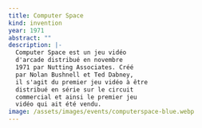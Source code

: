 ```yaml
---
title: Computer Space
kind: invention
year: 1971
abstract: ""
description: |-
  Computer Space est un jeu vidéo
  d'arcade distribué en novembre
  1971 par Nutting Associates. Créé
  par Nolan Bushnell et Ted Dabney,
  il s'agit du premier jeu vidéo à être
  distribué en série sur le circuit
  commercial et ainsi le premier jeu
  vidéo qui ait été vendu.
image: /assets/images/events/computerspace-blue.webp
---
```

